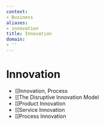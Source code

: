 ```yaml
---
context:
- Business
aliases:
- innovation
title: Innovation
domain:
- ''
---
```


# Innovation

- [[Innovation, Process
- [[The Disruptive Innovation Model
- [[Product Innovation
- [[Service Innovation
- [[Process Innovation
